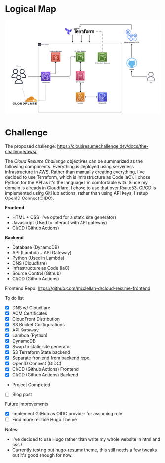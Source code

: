 # Logical Map
![](logical_map_2.png)
# Challenge

The proposed challenge:
https://cloudresumechallenge.dev/docs/the-challenge/aws/

The *Cloud Resume Challenge* objectives can be summarized as the following components. Everything is deployed using serverless infrastructure in AWS. Rather than manually creating everything, I've decided to use Terraform, which is Infrastructure as Code(IaC). I chose Python for the API as it's the language I'm comfortable with. Since my domain is already in Cloudflare, I chose to use that over Route53. CI/CD is implemented using GitHub actions, rather than using API Keys, I setup OpenID Connect(OIDC).

**Frontend**
- HTML + CSS (I've opted for a static site generator)
- Javascript (Used to interact with API gateway)
- CI/CD (Github Actions)

**Backend**
- Database (DynamoDB)
- API (Lambda + API Gateway)
- Python (Used in Lambda)
- DNS (Cloudflare)
- Infrastructure as Code (IaC)
- Source Control (Github)
- CI/CD (Github Actions)


Frontend Repo: https://github.com/mcclellan-d/cloud-resume-frontend

To do list
- [x] DNS w/ Cloudflare
- [x] ACM Certificates
- [x] CloudFront Distribution
- [x] S3 Bucket Configurations
- [x] API Gateway
- [x] Lambda (Python)
- [x] DynamoDB
- [x] Swap to static site generator
- [X] S3 Terraform State backend
- [X] Separate frontend from backend repo
- [X] OpenID Connect (OIDC)
- [X] CI/CD (Github Actions) Frontend
- [X] CI/CD (Github Actions) Backend
- Project Completed
- [ ] Blog post

Future Improvements
- [X] Implement GitHub as OIDC provider for assuming role
- [ ] Find more reliable Hugo Theme

Notes:
- I've decided to use Hugo rather than write my whole website in html and css.\
- Currently testing out [hugo-resume theme](https://themes.gohugo.io/themes/hugo-resume/), this still needs a few tweaks but it's good enough for now.

